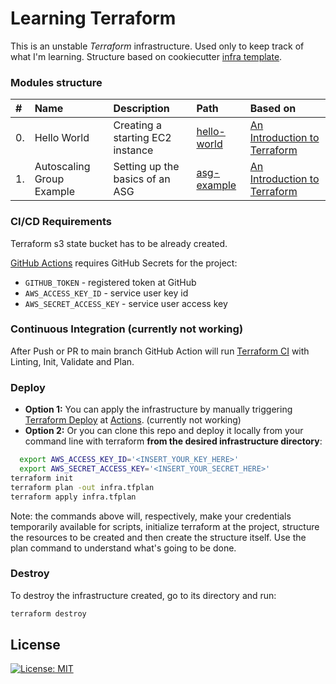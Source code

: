 # Learning Terraform

This is an unstable _Terraform_ infrastructure. Used only to keep track of what I'm learning. Structure based on cookiecutter [infra template](https://github.com/elaynelemos/terraform-template).

### Modules structure

| #   | Name | Description | Path | Based on |
| :-- | :--- | :---------- | :--- | :------- |
| 0. | Hello World | Creating a starting EC2 instance | [hello-world](./hello-world) | [An Introduction to Terraform](https://blog.gruntwork.io/an-introduction-to-terraform-f17df9c6d180) |
| 1. | Autoscaling Group Example | Setting up the basics of an ASG | [asg-example](./asg-example) | [An Introduction to Terraform](https://blog.gruntwork.io/an-introduction-to-terraform-f17df9c6d180) |

### CI/CD Requirements

Terraform s3 state bucket has to be already created.

[GitHub Actions](./github/workflows/) requires GitHub Secrets for the project:

- `GITHUB_TOKEN` - registered token at GitHub
- `AWS_ACCESS_KEY_ID` - service user key id
- `AWS_SECRET_ACCESS_KEY` - service user access key

### Continuous Integration (currently not working)

After Push or PR to main branch GitHub Action will run [Terraform CI](./.github/workflows/ci.yml) with Linting, Init, Validate and Plan.

### Deploy

- **Option 1:** You can apply the infrastructure by manually triggering [Terraform Deploy](./.github/workflows/deploy.yml) at [Actions](https://github.com/elaynelemos/terraform-template/actions). (currently not working)
- **Option 2:** Or you can clone this repo and deploy it locally from your command line with terraform **from the desired infrastructure directory**:
```bash
  export AWS_ACCESS_KEY_ID='<INSERT_YOUR_KEY_HERE>'
  export AWS_SECRET_ACCESS_KEY='<INSERT_YOUR_SECRET_HERE>'
terraform init
terraform plan -out infra.tfplan
terraform apply infra.tfplan
```

Note: the commands above will, respectively, make your credentials temporarily available for scripts, initialize terraform at the project, structure the resources to be created and then create the structure itself. Use the plan command to understand what's going to be done.

### Destroy

To destroy the infrastructure created, go to its directory and run:
```bash
terraform destroy
```

License
-------
[![License: MIT](https://badges.frapsoft.com/os/mit/mit.png?v=102)](./LICENSE)
